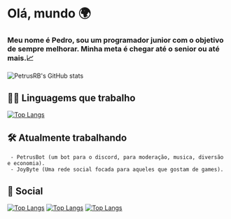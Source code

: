 <h1>Olá, mundo 🌍</h1>

<h3>
Meu nome é Pedro, sou um programador junior com o objetivo de sempre melhorar.
Minha meta é chegar até o senior ou até mais.📈
</h3>

![PetrusRB's GitHub stats](https://github-readme-stats.vercel.app/api?username=PetrusRB&show_icons=true&theme=codeSTACKr&locale=pt-br)

## 👨‍💻 Linguagems que trabalho
[![Top Langs](https://github-readme-stats.vercel.app/api/top-langs/?username=PetrusRB&layout=compact&theme=codeSTACKr&locale=pt-br)](https://github.com/PetrusRB/github-readme-stats)

## 🛠️ Atualmente trabalhando
     - PetrusBot (um bot para o discord, para moderação, musica, diversão e economia).
     - JoyByte (Uma rede social focada para aqueles que gostam de games).

## 🔴 Social
[![Top Langs](https://img.shields.io/badge/Pinterest-%23E60023?style=for-the-badge&logo=pinterest&logoColor=white)](https://br.pinterest.com/pedrocodevac/)
[![Top Langs](https://img.shields.io/badge/Youtube-FF0000?style=for-the-badge&logo=youtube&logoColor=white)](https://www.youtube.com/@PetrusRB)
[![Top Langs](https://img.shields.io/badge/Twitter-FF0000?style=for-the-badge&logo=twitter&logoColor=white)](https://x.com/dev_petrus)

